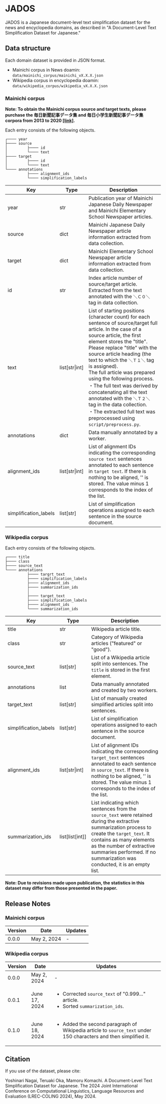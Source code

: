 # JADOS
JADOS is a Japanese document-level text simplification dataset for the news and encyclopedia domains, as described in "A Document-Level Text Simplification Dataset for Japanese."

## Data structure
Each domain dataset is provided in JSON format.
- Mainichi corpus in News doamin: `data/mainichi_corpus/mainichi_vX.X.X.json`
- Wikipedia corpus in encyclopedia doamin: `data/wikipedia_corpus/wikipedia_vX.X.X.json`

### Mainichi corpus
**Note: To obtain the Mainichi corpus source and target texts, please purchase the 毎日新聞記事データ集 and 毎日小学生新聞記事データ集 corpora from 2013 to 2020 [[link]](https://www.nichigai.co.jp/dcs/index5.html).**

Each entry consists of the following objects.

    ┌──── year
    ├──── source
    │         ├──── id
    │         └──── text
    ├──── target
    │         ├──── id
    │         └──── text
    └──── annotations
              ├──── alignment_ids
              └──── simplification_labels

| Key | Type | Description |
| ---- | ---- |---- |
| year | str | Publication year of Mainichi Japanese Daily Newspaper and Mainichi Elementary School Newspaper articles. |
| source | dict | Mainichi Japanese Daily Newspaper article information extracted from data collection. |
| target | dict | Mainichi Elementary School Newspaper article information extracted from data collection.|
| id | str | Index article number of source/target article.  Extracted from the text annotated with the `＼Ｃ０＼` tag in data collection. |
| text | list[str\|int] | List of starting positions (character count) for each sentence of source/target full article. In the case of a source article, the first element stores the "title". Please replace "title" with the source article heading (the text to which the `＼Ｔ１＼` tag is assigned).<br> The full article was prepared using the following process. <br> ・The full text was derived by concatenating all the text annotated with the `＼Ｔ２＼` tag in the data collection. <br> ・The extracted full text was preprocessed using `script/preprocess.py`.|
| annotations | dict | Data manually annotated by a worker.  |
| alignment_ids | list[str\|int] | List of alignment IDs indicating the corresponding `source text` sentences annotated to each sentence in `target text`. If there is nothing to be aligned, '' is stored. The value minus 1 corresponds to the index of the list. |
| simplification_labels | list[str] | List of simplification operations assigned to each sentence in the source document. |

### Wikipedia corpus
Each entry consists of the following objects.


    ┌──── title
    ├──── class
    ├──── source_text      
    └──── annotations
              ├──── targrt_text 
              ├──── simplification_labels
              ├──── alignment_ids
              ├──── summarization_ids
              │
              ├──── target_text
              ├──── simplification_labels
              ├──── alignment_ids
              └──── summarization_ids
| Key | Type | Description |
| ---- | ---- |---- |
| title | str | Wikipedia article title. |
| class | str | Category of Wikipedia articles ("featured" or "good"). |
| source_text | list[str] | List of a Wikipedia article split into sentences. The `title` is stored in the first element. |
| annotations | list | Data manually annotated and created by two workers. |
| target_text | list[str] | List of manually created simplified articles split into sentences. |
| simplification_labels | list[str] | List of simplification operations assigned to each sentence in the source document. |
| alignment_ids | list[str\|int] | List of alignment IDs indicating the corresponding `target_text` sentences annotated to each sentence in `source_text`. If there is nothing to be aligned, '' is stored. The value minus 1 corresponds to the index of the list. |
| summarization_ids | list[list[int]] | List indicating which sentences from the `source_text` were retained during the extractive summarization process to create the `target_text`. It contains as many elements as the number of extractive summaries performed. If no summarization was conducted, it is an empty list. |

  
**Note: Due to revisions made upon publication, the statistics in this dataset may differ from those presented in the paper.**


## Release Notes
### Mainichi corpus
| Version | Date | Updates |
| ---- | ---- |---- |
| 0.0.0 | May 2, 2024 | - |

### Wikipedia corpus
| Version | Date | Updates |
| ---- | ---- |---- |
| 0.0.0 | May 2, 2024 | - |
| 0.0.1 | June 17, 2024 | <ul> <li>Corrected `source_text` of "0.999..." article.</li> <li>Sorted `summarization_ids`.</li></ul>|
| 0.1.0 | June 18, 2024 | <ul> <li>Added the second paragraph of Wikipedia article to `source_text` under 150 characters and then simplified it. </li></ul> |

## Citation
If you use of the dataset, please cite:

Yoshinari Nagai, Teruaki Oka, Mamoru Komachi. A Document-Level Text Simplification Dataset for Japanese. The 2024 Joint International Conference on Computational Linguistics, Language Resources and Evaluation (LREC-COLING 2024), May 2024.
